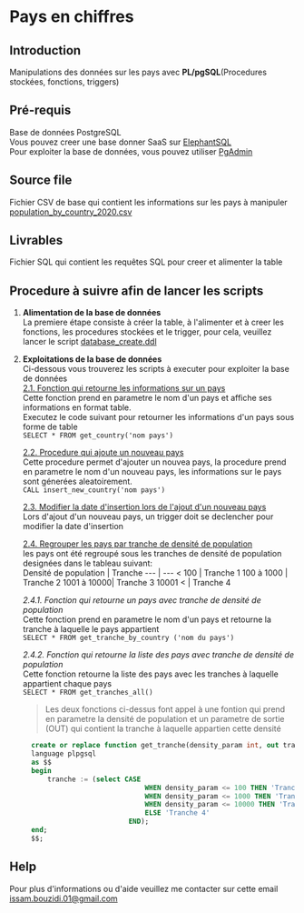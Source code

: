# Pays en chiffres
## Introduction
Manipulations des données sur les pays avec **PL/pgSQL**(Procedures stockées, fonctions, triggers)

## Pré-requis
Base de données PostgreSQL  
Vous pouvez creer une base donner SaaS sur [ElephantSQL](https://www.elephantsql.com/)  
Pour exploiter la base de données, vous pouvez utiliser [PgAdmin](https://www.pgadmin.org/download/)  

## Source file
Fichier CSV de base qui contient les informations sur les pays à manipuler [population_by_country_2020.csv](https://simplonline-v3-prod.s3.eu-west-3.amazonaws.com/media/file/csv/25d9c746-3622-4c48-835e-d7ccafa311f5.csv)

## Livrables
Fichier SQL qui contient les requêtes SQL pour creer et alimenter la table

## Procedure à suivre afin de lancer les scripts
1. **Alimentation de la base de données**  
La premiere étape consiste à créer la table, à l'alimenter et à creer les fonctions, les procedures stockées et le trigger, pour cela, veuillez lancer le script [database_create.ddl](https://github.com/IssamBouzidi/pays-en-chiffres/blob/master/database_create.sql)  

2. **Exploitations de la base de données**  
Ci-dessous vous trouverez les scripts à executer pour exploiter la base de données  
    <ins>2.1. Fonction qui retourne les informations sur un pays</ins>  
    Cette fonction prend en parametre le nom d'un pays et affiche ses informations en format table.  
    Executez le code suivant pour retourner les informations d'un pays sous forme de table  
    `SELECT * FROM get_country('nom pays')`  
    
    <ins>2.2. Procedure qui ajoute un nouveau pays</ins>  
    Cette procedure permet d'ajouter un nouvea pays, la procedure prend en parametre le nom d'un nouveau pays, les informations sur le pays sont génerées aleatoirement.  
     `CALL insert_new_country('nom pays')`  
    
    <ins>2.3. Modifier la date d'insertion lors de l'ajout d'un nouveau pays</ins>  
    Lors d'ajout d'un nouveau pays, un trigger doit se declencher pour modifier la date d'insertion  
    
    <ins>2.4. Regrouper les pays par tranche de densité de population</ins>  
    les pays ont été regroupé sous les tranches de densité de population designées dans le tableau suivant:  
    Densité de population | Tranche
    --- | ---
    < 100 | Tranche 1
    100 à 1000 | Tranche 2
    1001 à 10000| Tranche 3
    10001 < | Tranche 4
    
      *2.4.1. Fonction qui retourne un pays avec tranche de densité de population*  
      Cette fonction prend en parametre le nom d'un pays et retourne la tranche à laquelle le pays appartient  
      `SELECT * FROM get_tranche_by_country ('nom du pays')`  
        
      *2.4.2. Fonction qui retourne la liste des pays avec tranche de densité de population*  
      Cette fonction retourne la liste des pays avec les tranches à laquelle appartient chaque pays  
      `SELECT * FROM get_tranches_all()`
      
      > Les deux fonctions ci-dessus font appel à une fontion qui prend en parametre la densité de population et un parametre de sortie (OUT) qui contient la tranche à laquelle appartien cette densité
      ```SQL
        create or replace function get_tranche(density_param int, out tranche varchar) 
        language plpgsql
        as $$
        begin
            tranche := (select CASE 
                                    WHEN density_param <= 100 THEN 'Tranche 1'
                                    WHEN density_param <= 1000 THEN 'Tranche 2'
                                    WHEN density_param <= 10000 THEN 'Tranche 3'
                                    ELSE 'Tranche 4'
                                END);
        end;
        $$;
      ```
      
 ## Help
 Pour plus d'informations ou d'aide veuillez me contacter sur cette email <issam.bouzidi.01@gmail.com>
 
